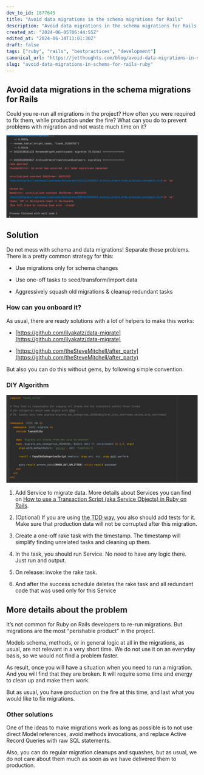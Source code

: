 ```yaml
---
dev_to_id: 1877645
title: "Avoid data migrations in the schema migrations for Rails"
description: "Avoid data migrations in the schema migrations for Rails   Could you re-run all migrations..."
created_at: "2024-06-05T06:44:55Z"
edited_at: "2024-06-14T11:01:30Z"
draft: false
tags: ["ruby", "rails", "bestpractices", "development"]
canonical_url: "https://jetthoughts.com/blog/avoid-data-migrations-in-schema-for-rails-ruby/"
slug: "avoid-data-migrations-in-schema-for-rails-ruby"
---
```


## Avoid data migrations in the schema migrations for Rails

Could you re-run all migrations in the project? How often you were required to fix them, while production under the fire? What can you do to prevent problems with migration and not waste much time on it?

![Staled migrations on `db:migrate:reset`](https://raw.githubusercontent.com/jetthoughts/jetthoughts.github.io/master/static/assets/img/blog/avoid-data-migrations-in-schema-for-rails-ruby/file_0.png)

## Solution

Do not mess with schema and data migrations! Separate those problems. There is a pretty common strategy for this:

* Use migrations only for schema changes

* Use one-off tasks to seed/transform/import data

* Aggressively squash old migrations & cleanup redundant tasks

### How can you onboard it?

As usual, there are ready solutions with a lot of helpers to make this works:

* [https://github.com/ilyakatz/data-migrate](https://github.com/ilyakatz/data-migrate)

* [https://github.com/theSteveMitchell/after_party](https://github.com/theSteveMitchell/after_party)

But also you can do this without gems, by following simple convention.

### DIY Algorithm

![One-off data migration rake task](https://raw.githubusercontent.com/jetthoughts/jetthoughts.github.io/master/static/assets/img/blog/avoid-data-migrations-in-schema-for-rails-ruby/file_1.png)

 1. Add Service to migrate data. More details about Services you can find on [How to use a Transaction Script (aka Service Objects) in Ruby on Rails](https://jtway.co/how-to-use-a-transaction-script-aka-service-objects-in-ruby-on-rails-simple-example-161b7e228942?source=friends_link&sk=6b96a97ea4ec3ab4fa62e6e27fb39e9e).

 2. (Optional) If you are using [the TDD way](https://jtway.co/why-and-how-to-use-tdd-main-tips-976b3a6edebb), you also should add tests for it. Make sure that production data will not be corrupted after this migration.

 3. Create a one-off rake task with the timestamp. The timestamp will simplify finding unrelated tasks and cleaning up them.

 4. In the task, you should run Service. No need to have any logic there. Just run and output.

 5. On release: invoke the rake task.

 6. And after the success schedule deletes the rake task and all redundant code that was used only for this Service

## More details about the problem

It’s not common for Ruby on Rails developers to re-run migrations. But migrations are the most “perishable product” in the project.

Models schema, methods, or in general logic at all in the migrations, as usual, are not relevant in a very short time. We do not use it on an everyday basis, so we would not find a problem faster.

As result, once you will have a situation when you need to run a migration. And you will find that they are broken. It will require some time and energy to clean up and make them work.

But as usual, you have production on the fire at this time, and last what you would like to fix migrations.

### Other solutions

One of the ideas to make migrations work as long as possible is to not use direct Model references, avoid methods invocations, and replace Active Record Queries with raw SQL statements.

Also, you can do regular migration cleanups and squashes, but as usual, we do not care about them much as soon as we have delivered them to production.
